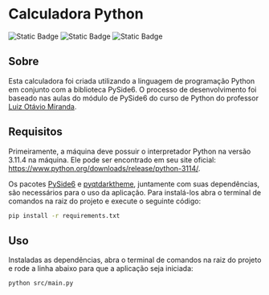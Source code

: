 # Calculadora Python

![Static Badge](https://img.shields.io/badge/Python-3.11.4-blue)
![Static Badge](https://img.shields.io/badge/PySide-6-yellow)
![Static Badge](https://img.shields.io/badge/Windows-11-brightgreen)

## Sobre

Esta calculadora foi criada utilizando a linguagem de programação Python em conjunto com a biblioteca PySide6. O processo de desenvolvimento foi baseado nas aulas do módulo de PySide6 do curso de Python do professor [Luiz Otávio Miranda](https://github.com/luizomf).

## Requisitos

Primeiramente, a máquina deve possuir o interpretador Python na versão 3.11.4 na máquina. Ele pode ser encontrado em seu site oficial: <https://www.python.org/downloads/release/python-3114/>.

Os pacotes [PySide6](https://pypi.org/project/PySide6/) e [pyqtdarktheme](https://pypi.org/project/pyqtdarktheme/), juntamente com suas dependências, são necessários para o uso da aplicação. Para instalá-los abra o terminal de comandos na raiz do projeto e execute o seguinte código:

```bash
pip install -r requirements.txt
```

## Uso

Instaladas as dependências, abra o terminal de comandos na raiz do projeto e rode a linha abaixo para que a aplicação seja iniciada:

```bash
python src/main.py
```
